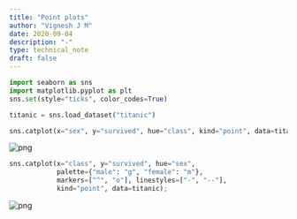 ```yaml
---
title: "Point plots"
author: "Vignesh J M"
date: 2020-09-04
description: "-"
type: technical_note
draft: false
---
```


```python
import seaborn as sns
import matplotlib.pyplot as plt
sns.set(style="ticks", color_codes=True)
```


```python
titanic = sns.load_dataset("titanic")
```


```python
sns.catplot(x="sex", y="survived", hue="class", kind="point", data=titanic);
```


![png](point-plots_3_0.png)



```python
sns.catplot(x="class", y="survived", hue="sex",
            palette={"male": "g", "female": "m"},
            markers=["^", "o"], linestyles=["-", "--"],
            kind="point", data=titanic);
```


![png](point-plots_4_0.png)

